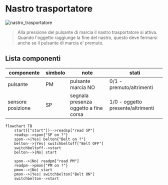 # Nastro trasportatore  

![nastro_trasportatore](https://github.com/dennyb87/elettrotecnica-serale/assets/7195133/246c4a6c-97a3-407b-b0ea-d41dd66ad9c8)  

> Alla pressione del pulsante di marcia il nastro trasportatore si attiva. Quando l'oggetto raggiunge la fine del nastro, questo deve fermarsi anche se il pulsante di marcia e' premuto.  

## Lista componenti  

| componente        | simbolo | note                                  | stati                             |
| ----------------- | ------- | ------------------------------------- | --------------------------------- |
| pulsante          | PM      | pulsante marcia NO                    | 0/1 - premuto/altrimenti          |
| sensore posizione | SP      | segnala presenza oggetto a fine corsa | 1/0 - oggetto presente/altrimenti |

```mermaid
flowchart TB
    start(["start"])-->readsp["read SP"]
    readsp-->spon{"SP on ?"}
    spon-->|Yes| belton{"Belt on ?"}
    belton-->|Yes| switchbeltoff["Belt OFF"]
    switchbeltoff-->start
    belton-->|No| start

    spon-->|No| readpm["read PM"]
    readpm-->pmon{"PM on ?"}
    pmon-->|No| start
    pmon-->|Yes| switchbelton["Belt ON"]
    switchbelton-->start
```